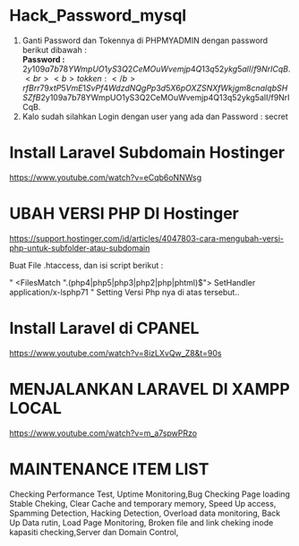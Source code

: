 # Hack_Password_mysql
1. Ganti Password dan Tokennya di PHPMYADMIN dengan password berikut dibawah :
      <br><b>Password :</b> $2y$10$9a7b78YWmpUO1yS3Q2CeMOuWvemjp4Q13q52ykg5alI/f9NrICqB.
      <br><b>tokken   :</b> rfBrr79xtP5VmE1SvPf4WdzdNQgPp3d5X6pOXZSNXfWkjgm8cnaIqbSHSZfB$2y$10$9a7b78YWmpUO1yS3Q2CeMOuWvemjp4Q13q52ykg5alI/f9NrICqB.
2. Kalo sudah silahkan Login dengan user yang ada dan Password : secret

# Install Laravel Subdomain Hostinger
https://www.youtube.com/watch?v=eCqb6oNNWsg

# UBAH VERSI PHP DI  Hostinger
https://support.hostinger.com/id/articles/4047803-cara-mengubah-versi-php-untuk-subfolder-atau-subdomain

Buat File .htaccess, dan isi script berikut :

" <FilesMatch "\.(php4|php5|php3|php2|php|phtml)$">
SetHandler application/x-lsphp71
</FilesMatch>
"
Setting Versi Php nya di atas tersebut..


# Install Laravel di CPANEL
https://www.youtube.com/watch?v=8izLXvQw_Z8&t=90s

# MENJALANKAN LARAVEL DI XAMPP LOCAL
https://www.youtube.com/watch?v=m_a7spwPRzo


# MAINTENANCE ITEM LIST
Checking Performance Test, Uptime Monitoring,Bug Checking
Page loading Stable Cheking, Clear Cache and temporary memory, Speed Up access, 
Spamming Detection, Hacking Detection, Overload data monitoring, Back Up Data rutin, Load Page Monitoring, Broken file and link cheking
inode kapasiti checking,Server dan Domain Control,
